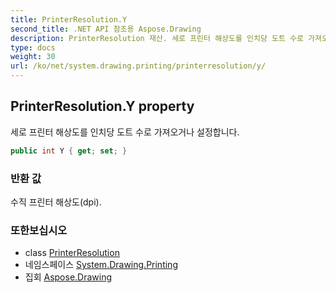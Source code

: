 ```yaml
---
title: PrinterResolution.Y
second_title: .NET API 참조용 Aspose.Drawing
description: PrinterResolution 재산. 세로 프린터 해상도를 인치당 도트 수로 가져오거나 설정합니다.
type: docs
weight: 30
url: /ko/net/system.drawing.printing/printerresolution/y/
---
```

## PrinterResolution.Y property

세로 프린터 해상도를 인치당 도트 수로 가져오거나 설정합니다.

```csharp
public int Y { get; set; }
```

### 반환 값

수직 프린터 해상도(dpi).

### 또한보십시오

* class [PrinterResolution](../)
* 네임스페이스 [System.Drawing.Printing](../../printerresolution/)
* 집회 [Aspose.Drawing](../../../)


